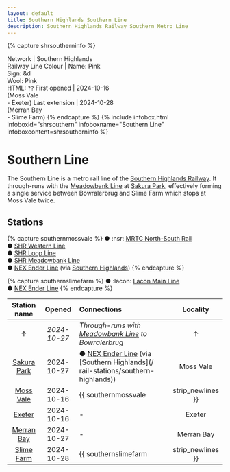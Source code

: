 ```yaml
---
layout: default
title: Southern Highlands Southern Line
description: Southern Highlands Railway Southern Metro Line
---
```


{% capture shrsoutherninfo %}

Network | Southern Highlands<br/>Railway
Line Colour | Name: Pink<br/>Sign: &d<br/>Wool: Pink<br/>HTML: `??`
First opened | 2024-10-16<br/>(Moss Vale<br/>- Exeter)
Last extension | 2024-10-28<br/>(Merran Bay<br/>- Slime Farm)
{% endcapture %}
{%
  include infobox.html
  infoboxid="shrsouthern"
  infoboxname="Southern Line"
  infoboxcontent=shrsoutherninfo
%}

# Southern Line

The Southern Line is a metro rail line of the [Southern Highlands Railway](/rail-networks/shr).
It through-runs with the [Meadowbank Line](/rail-lines/shr-meadowbank-line) at
[Sakura Park](/rail-stations/sakura-park), effectively forming a single service
between Bowralerbrug and Slime Farm which stops at Moss Vale twice.

## Stations

{% capture southernmossvale %}
● :nsr: [MRTC North-South Rail](/rail-lines/mrtc-north-south-rail-line)<br/>
● [SHR Western Line](/rail-lines/shr-western-line)<br/>
● [SHR Loop Line](/rail-lines/shr-loop-line)<br/>
● [SHR Meadowbank Line](/rail-lines/shr-meadowbank-line)<br/>
● [NEX Ender Line](/rail-lines/nex-ender-line) (via [Southern Highlands](/rail-stations/southern-highlands))
{% endcapture %}

{% capture southernslimefarm %}
● :lacon: [Lacon Main Line](/rail-lines/lcn-main-line)<br/>
● [NEX Ender Line](/rail-lines/nex-ender-line)
{% endcapture %}

| Station name | Opened | Connections | Locality |
|:---:|:---:|:---|:---:|
| ↑ | *2024-10-27* | *Through-runs with [Meadowbank Line](/rail-lines/shr-meadowbank-line) to Bowralerbrug* | ↑ |
| [Sakura Park](/rail-stations/sakura-park) | 2024-10-27 | ● [NEX Ender Line](/rail-lines/nex-ender-line) (via [Southern Highlands](/ rail-stations/southern-highlands)) | Moss Vale |
| [Moss Vale](/rail-stations/moss-vale) | 2024-10-16 | {{ southernmossvale | strip_newlines }} | Moss Vale |
| [Exeter](/rail-stations/exeter) | 2024-10-16 | - | Exeter |
| [Merran Bay](/rail-stations/merran-bay) | 2024-10-27 | - | Merran Bay |
| [Slime Farm](/rail-stations/slime-farm) | 2024-10-28 | {{ southernslimefarm | strip_newlines }} | Slime Farm |
